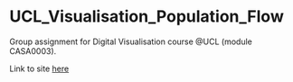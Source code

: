 # UCL_Visualisation_Population_Flow
Group assignment for Digital Visualisation course @UCL (module CASA0003).

Link to site [here](https://antoniosfiala.github.io/UCL_Visualisation_Population_Flow/)

